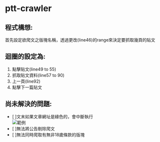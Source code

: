 # ptt-crawler

## 程式構想:<br>
首先設定欲爬文之版塊名稱，透過更改(line46)的range來決定要抓取幾頁的貼文<br>

## 迴圈的設定為:<br>
1. 點擊貼文(line49 to 55)<br>
2. 抓取貼文資料(line57 to 90)<br>
3. 上一頁(line92)<br>
4. 點擊下一篇貼文<br>

## 尚未解決的問題:<br>
- [ ]文末如果文章網址是綠色的，會中斷執行<br>
![範例](https://cdn.discordapp.com/attachments/679337498908033024/702419410085740675/unknown.png)<br>
- [ ]無法將公告剔除爬文<br>
- [ ]無法同時爬取有無非18歲條款的版塊<br>
